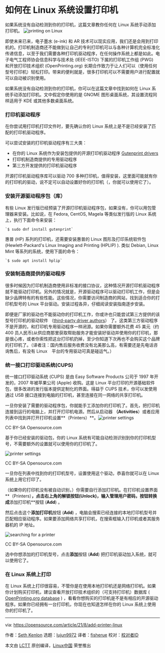 [#]: subject: "How to set up your printer on Linux"
[#]: via: "https://opensource.com/article/21/8/add-printer-linux"
[#]: author: "Seth Kenlon https://opensource.com/users/seth"
[#]: collector: "lujun9972"
[#]: translator: "fisherue "
[#]: reviewer: " "
[#]: publisher: " "
[#]: url: " "

如何在 Linux 系统设置打印机
======
如果系统没有自动检测到你的打印机，这篇文章教你任何在 Linux 系统手动添加打印机。
![printing on Linux][1]

即使未来已来，电子墨水 (e-ink) 和 AR 技术可以现实应用，我们还是会用到打印机的。打印机制造商还不能做到让自己的专利打印机可以与各种计算机完全标准化传递信息，以至于我们需要各种打印机驱动程序，在任何操作系统上都是如此。电子电气工程师协会信息科学与技术处 (IEEE-ISTO) 下属的打印机工作组 (PWG)　和开放打印技术组织 (OpenPrinting.org) 长期合作致力于让人们可以（使用任何型号打印机）轻松打印。带来的便利就是，很多打印机可以不需要用户进行配置就可以自动被识别使用。

如果系统没有自动检测到你的打印机，你可以在这篇文章中找到如何在 Linux 系统手动添加打印机。文中假定你使用的是 GNOME 图形桌面系统，其设置流程同样适用于 KDE 或其他多数桌面系统。

### 打印机驱动程序

在你尝试用打印机打印文件时，要先确认你的 Linux 系统上是不是已经安装了匹配的打印机驱动程序。

可以尝试安装的打印机驱动程序有三大类：

  * 在你的 Linux 系统作为安装包提供的开源打印机驱动程序 [Gutenprint drivers][2] 
  * 打印机制造商提供的专用驱动程序
  * 第三方开发提供的打印机驱动程序



开源打印机驱动程序库可以驱动 700 多种打印机，值得安装，这里面可能就有你的打印机的驱动，说不定可以自动设置好你的打印机（，你就可以使用它了）。

### 安装开源驱动程序包（库）

有些 Linux 发行版已经预装了开源打印机驱动程序包，如果没有，你可以用包管理器来安装。比如说，在 Fedora, CentOS, Magela 等类似发行版的 Linux 系统上，执行下面命令来安装：


```
`$ sudo dnf install gutenprint`
```

惠普 (HP) 系列的打印机，还需要安装惠普的 Linux 图形及打印系统软件包 (Hewlett-Packard's Linux Imaging and Printing (HPLIP) ). 类似 Debian, Linux Mint 等系列的系统，使用下面的命令：


```
`$ sudo apt install hplip`
```

### 安装制造商提供的驱动程序

很多时候因为打印机制造商使用非标准的接口协议，这种情况开源打印机驱动程序就不能驱动打印机。另外的情况就是，开源驱动程序可以驱动打印机工作，但是会缺少品牌特有的有些性能。这些情况，你需要访问制造商的网站，找到适合你的打印机型号的 Linux 平台驱动。安装过程各异，仔细阅读安装指南逐步安装。

即便是厂家的驱动也不能驱动你的打印机工作，你或许也只能尝试第三方提供的该型号打印机的驱动软件 （[third-party driver authors][3]） 了。这类第三方驱动程序不是开源的，和打印机专用驱动程序一样闭源。如果你需要额外花费 45 美元（约 400 员人民币)从供应商那里获取帮助服务才能安装好驱动并使用你的打印机，那是很心疼，或者你索性把这台打印机扔掉，至少你知道下次再也不会购买这个品牌的打印机了。（译者注：国内售后服务收费没有北美那么高，有需要还是先电话咨询售后，有没有 Linux　平台的专用驱动可真是碰运气。）

###  统一接口打印驱动系统(CUPS)

统一接口打印驱动系统 (CUPS) 是由 Easy Software Products 公司于 1997 年开发的，2007 年被苹果公司 (Apple) 收购。这是 Linux 平台打印的开源基础软件包，很多改进的发行版本提供定制化的界面。得益于 CUPS 技术，你可以发使用通过 USB 接口连接到电脑的打印机，甚至连接在同一网络的共享打印机。

一旦你安装了需要的驱动程序包，你就能手工添加你的打印机了。首先，把打印机连接到运行的电脑上，并打开打印机电源。然后从启动器 **（Activities**）或者应用列表中找到并打开打印机设置**（Printers）**。![printer settings][4]

CC BY-SA Opensource.com

基于你已经安装的驱动包，你的 Linux 系统有可能自动检测识别到你的打印机型号，不需要额外的设置就可以使用你的打印机了。

![printer settings][5]

CC BY-SA Opensource.com

一旦你在列表中找到你的打印机型号，设置使用这个驱动，恭喜你就可以在 Linux 系统上用它打印了。

（如果你的打印机没有被自动识别，）你需要自行添加打印机。在打印机设置界面**（Printers）**，点击右上角的解锁按钮(**Unlock**)，输入管理用户密码，按钮转换成**添加打印机**按钮 (**Add**) 。

然后点击这个**添加打印机**按钮 (**Add**) ，电脑会搜索已经连接的本地打印机型号并匹配相应驱动程序。如果要添加网络共享打印机，在搜索框输入打印机或者其服务器机的 IP 地址。

![searching for a printer][6]

CC BY-SA Opensource.com

选中你想添加的打印机型号，点击**添加**按钮 (**Add**) 把打印机驱动加入系统，就可以使用它了。

### 在 Linux 系统上打印

在 Linux 系统上打印很容易，不管你是在使用本地打印机还是网络打印机。如果你计划购买打印机，建议查看开放打印技术组织的（可支持打印机）数据库 ( [OpenPrinting.org database][7] ) ，看看你想购买的打印机是不是有相应的开源驱动程序。如果你已经拥有一台打印机，你现在也知道怎样在你的 Linux 系统上使用你的打印机了。

--------------------------------------------------------------------------------

via: https://opensource.com/article/21/8/add-printer-linux

作者：[Seth Kenlon][a]
选题：[lujun9972][b]
译者：[fisherue](https://github.com/fisherue)
校对：[校对者ID](https://github.com/校对者ID)

本文由 [LCTT](https://github.com/LCTT/TranslateProject) 原创编译，[Linux中国](https://linux.cn/) 荣誉推出

[a]: https://opensource.com/users/seth
[b]: https://github.com/lujun9972
[1]: https://opensource.com/sites/default/files/styles/image-full-size/public/happy-printer.png?itok=9J44YaDs "printing on Linux"
[2]: http://gimp-print.sourceforge.net/
[3]: https://www.turboprint.info/
[4]: https://opensource.com/sites/default/files/system-settings-printer_0.png "printer settings"
[5]: https://opensource.com/sites/default/files/settings-printer.png "printer settings"
[6]: https://opensource.com/sites/default/files/printer-search.png "searching for a printer"
[7]: http://www.openprinting.org/printers/

